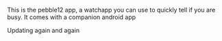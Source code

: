 This is the pebble12 app, a watchapp you can use to quickly tell if you are busy.
It comes with a companion android app

Updating again
and again
